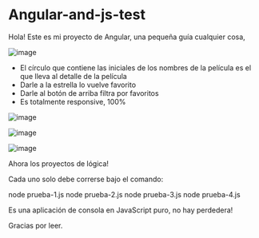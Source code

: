 # Angular-and-js-test

Hola! Este es mi proyecto de Angular, una pequeña guía cualquier cosa,

![image](https://github.com/Daniel-Tavarez/Angular-and-js-test/assets/63930346/0b431715-4983-4a19-8484-0c3510af30c7)

- El círculo que contiene las iniciales de los nombres de la película es el que lleva al detalle de la película
- Darle a la estrella lo vuelve favorito
- Darle al botón de arriba filtra por favoritos
- Es totalmente responsive, 100%

![image](https://github.com/Daniel-Tavarez/Angular-and-js-test/assets/63930346/5115a893-9f23-443c-9ce6-189bedfe9e6e)

![image](https://github.com/Daniel-Tavarez/Angular-and-js-test/assets/63930346/bc6a143f-438b-43df-8a30-8e0d33b2bb57)

![image](https://github.com/Daniel-Tavarez/Angular-and-js-test/assets/63930346/ccaade64-2e2c-42dd-982c-1adea88a4d5a)


Ahora los proyectos de lógica!

Cada uno solo debe correrse bajo el comando:

node prueba-1.js
node prueba-2.js
node prueba-3.js
node prueba-4.js

Es una aplicación de consola en JavaScript puro, no hay perdedera!

Gracias por leer.
